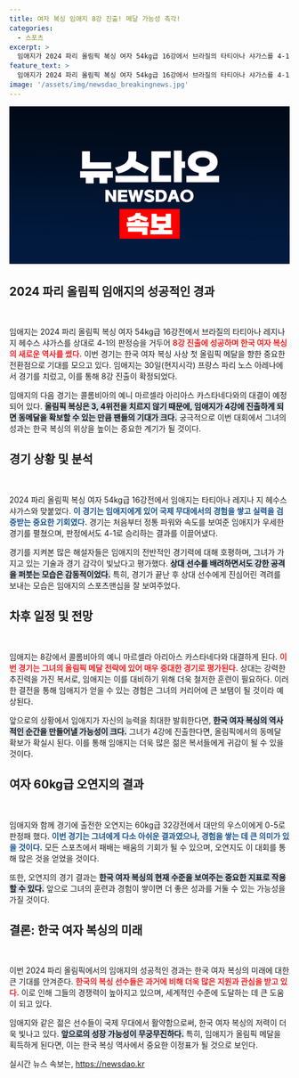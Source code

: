 ```yaml
---
title: 여자 복싱 임애지 8강 진출! 메달 가능성 촉각!
categories:
  - 스포츠
excerpt: >
  임애지가 2024 파리 올림픽 복싱 여자 54kg급 16강에서 브라질의 타티아나 샤가스를 4-1로 제압하며 8강 진출에 성공했다! 한국 여자 복싱의 역사적인 순간을 주목하라.
feature_text: >
  임애지가 2024 파리 올림픽 복싱 여자 54kg급 16강에서 브라질의 타티아나 샤가스를 4-1로 제압하며 8강 진출에 성공했다! 한국 여자 복싱의 역사적인 순간을 주목하라.
image: '/assets/img/newsdao_breakingnews.jpg'
---
```


<p><img src="/assets/img/newsdao_breakingnews.jpg" alt="firstkoreanews 속보" /></p>

<h2 data-ke-size="size26">2024 파리 올림픽 임애지의 성공적인 경과</h2>

<p data-ke-size="size16">&nbsp;</p>

<p>임애지는 2024 파리 올림픽 복싱 여자 54kg급 16강전에서 브라질의 타티아나 레지나 지 헤수스 샤가스를 상대로 4-1의 판정승을 거두어 <b><span style="color: #ee2323;">8강 진출에 성공하며 한국 여자 복싱의 새로운 역사를 썼다.</span></b> 이번 경기는 한국 여자 복싱 사상 첫 올림픽 메달을 향한 중요한 전환점으로 기대를 모으고 있다. 임애지는 30일(현지시각) 프랑스 파리 노스 아레나에서 경기를 치렀고, 이를 통해 8강 진출이 확정되었다. </p>

<p>임애지의 다음 경기는 콜롬비아의 예니 마르셀라 아리아스 카스타네다와의 대결이 예정되어 있다. <b><span style="background-color: #21538527;">올림픽 복싱은 3, 4위전을 치르지 않기 때문에, 임애지가 4강에 진출하게 되면 동메달을 확보할 수 있는 만큼 팬들의 기대가 크다.</span></b> 궁극적으로 이번 대회에서 그녀의 성과는 한국 복싱의 위상을 높이는 중요한 계기가 될 것이다.</p>

<h2 data-ke-size="size26">경기 상황 및 분석</h2>

<p data-ke-size="size16">&nbsp;</p>

<p>2024 파리 올림픽 복싱 여자 54kg급 16강전에서 임애지는 타티아나 레지나 지 헤수스 샤가스와 맞붙었다. <b><span style="color: #1a5490;">이 경기는 임애지에게 있어 국제 무대에서의 경험을 쌓고 실력을 검증받는 중요한 기회였다.</span></b> 경기는 처음부터 정통 파워와 속도를 보여준 임애지가 우세한 경기를 펼쳤으며, 판정에서도 4-1로 승리하는 결과를 이끌어냈다. </p>

<p>경기를 지켜본 많은 해설자들은 임애지의 전반적인 경기력에 대해 호평하며, 그녀가 가지고 있는 기술과 경기 감각이 빛났다고 평가했다. <b><span style="background-color: #21538527;">상대 선수를 배려하면서도 강한 공격을 퍼붓는 모습은 감동적이었다.</span></b> 특히, 경기가 끝난 후 상대 선수에게 진심어린 격려를 보내는 모습은 임애지의 스포츠맨십을 잘 보여주었다.</p>

<h2 data-ke-size="size26">차후 일정 및 전망</h2>

<p data-ke-size="size16">&nbsp;</p>

<p>임애지는 8강에서 콜롬비아의 예니 마르셀라 아리아스 카스타네다와 대결하게 된다. <b><span style="color: #ee2323;">이번 경기는 그녀의 올림픽 메달 전략에 있어 매우 중대한 경기로 평가된다.</span></b> 상대는 강력한 추진력을 가진 복서로, 임애지는 이를 대비하기 위해 더욱 철저한 훈련이 필요하다. 이러한 결전을 통해 임애지가 얻을 수 있는 경험은 그녀의 커리어에 큰 보탬이 될 것이라 예상된다.</p>

<p>앞으로의 상황에서 임애지가 자신의 능력을 최대한 발휘한다면, <b><span style="background-color: #21538527;">한국 여자 복싱의 역사적인 순간을 만들어낼 가능성이 크다.</span></b> 그녀가 4강에 진출한다면, 올림픽에서의 동메달 확보가 확실시 된다. 이를 통해 임애지는 더욱 많은 젊은 복서들에게 귀감이 될 수 있을 것이다.</p>

<h2 data-ke-size="size26">여자 60kg급 오연지의 결과</h2>

<p data-ke-size="size16">&nbsp;</p>

<p>임애지와 함께 경기에 출전한 오연지는 60kg급 32강전에서 대만의 우스이에게 0-5로 판정패 했다. <b><span style="color: #1a5490;">이번 경기는 그녀에게 다소 아쉬운 결과였으나, 경험을 쌓는 데 큰 의미가 있을 것이다.</span></b> 모든 스포츠에서 패배는 배움의 기회가 될 수 있으며, 오연지도 이 대회를 통해 많은 것을 얻었을 것이다.</p>

<p>또한, 오연지의 경기 결과는 <b><span style="background-color: #21538527;">한국 여자 복싱의 현재 수준을 보여주는 중요한 지표로 작용할 수 있다.</span></b> 앞으로 그녀의 훈련과 경험이 쌓이면 더 좋은 성과를 거둘 수 있는 가능성을 가질 것이다.</p>

<h2 data-ke-size="size26">결론: 한국 여자 복싱의 미래</h2>

<p data-ke-size="size16">&nbsp;</p>

<p>이번 2024 파리 올림픽에서의 임애지의 성공적인 경과는 한국 여자 복싱의 미래에 대한 큰 기대를 안겨준다. <b><span style="color: #ee2323;">한국의 복싱 선수들은 과거에 비해 더욱 많은 지원과 관심을 받고 있다.</span></b> 이로 인해 그들의 경쟁력이 높아지고 있으며, 세계적인 수준에 도달하는 데 큰 도움이 되고 있다.</p>

<p>임애지와 같은 젊은 선수들이 국제 무대에서 활약함으로써, 한국 여자 복싱의 저력이 더욱 빛나고 있다. <b><span style="background-color: #21538527;">앞으로의 성장 가능성이 무궁무진하다.</span></b> 특히, 임애지가 올림픽 메달을 획득하게 된다면, 이는 한국 복싱 역사에서 중요한 이정표가 될 것으로 보인다.</p>
실시간 뉴스 속보는, <a href="https://newsdao.kr" rel="dofollow">https://newsdao.kr</a>


